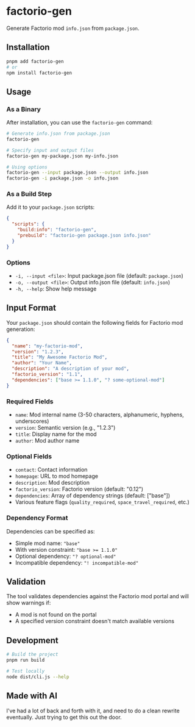 # factorio-gen

Generate Factorio mod `info.json` from `package.json`.

## Installation

```bash
pnpm add factorio-gen
# or
npm install factorio-gen
```

## Usage

### As a Binary

After installation, you can use the `factorio-gen` command:

```bash
# Generate info.json from package.json
factorio-gen

# Specify input and output files
factorio-gen my-package.json my-info.json

# Using options
factorio-gen --input package.json --output info.json
factorio-gen -i package.json -o info.json
```

### As a Build Step

Add it to your `package.json` scripts:

```json
{
  "scripts": {
    "build:info": "factorio-gen",
    "prebuild": "factorio-gen package.json info.json"
  }
}
```

### Options

- `-i, --input <file>`: Input package.json file (default: `package.json`)
- `-o, --output <file>`: Output info.json file (default: `info.json`)
- `-h, --help`: Show help message

## Input Format

Your `package.json` should contain the following fields for Factorio mod generation:

```json
{
  "name": "my-factorio-mod",
  "version": "1.2.3",
  "title": "My Awesome Factorio Mod",
  "author": "Your Name",
  "description": "A description of your mod",
  "factorio_version": "1.1",
  "dependencies": ["base >= 1.1.0", "? some-optional-mod"]
}
```

### Required Fields

- `name`: Mod internal name (3-50 characters, alphanumeric, hyphens, underscores)
- `version`: Semantic version (e.g., "1.2.3")
- `title`: Display name for the mod
- `author`: Mod author name

### Optional Fields

- `contact`: Contact information
- `homepage`: URL to mod homepage
- `description`: Mod description
- `factorio_version`: Factorio version (default: "0.12")
- `dependencies`: Array of dependency strings (default: ["base"])
- Various feature flags (`quality_required`, `space_travel_required`, etc.)

### Dependency Format

Dependencies can be specified as:
- Simple mod name: `"base"`
- With version constraint: `"base >= 1.1.0"`
- Optional dependency: `"? optional-mod"`
- Incompatible dependency: `"! incompatible-mod"`

## Validation

The tool validates dependencies against the Factorio mod portal and will show warnings if:
- A mod is not found on the portal
- A specified version constraint doesn't match available versions

## Development

```bash
# Build the project
pnpm run build

# Test locally
node dist/cli.js --help
``` 

## Made with AI

I've had a lot of back and forth with it, and need to do a clean rewrite eventually. Just trying to get this out the door.